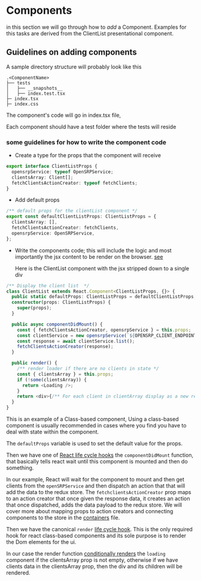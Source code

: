# Components

in this section we will go through how to _add_ a Component. Examples for this tasks are derived from the ClientList presentational component.

## Guidelines on adding components

A sample directory structure will probably look like this

```
.<ComponentName>
├── tests
│   ├── __snapshots__
│   ├── index.test.tsx
├─ index.tsx
├─ index.css
```

The component's code will go in index.tsx file,

Each component should have a test folder where the tests will reside

### some guidelines for how to write the component code

- Create a type for the props that the component will receive

```typescript
export interface ClientListProps {
  opensrpService: typeof OpenSRPService;
  clientsArray: Client[];
  fetchClientsActionCreator: typeof fetchClients;
}
```

- Add default props

```typescript
/** default props for the clientList component */
export const defaultClientListProps: ClientListProps = {
  clientsArray: [],
  fetchClientsActionCreator: fetchClients,
  opensrpService: OpenSRPService,
};
```

- Write the components code; this will include the logic and most importantly the jsx content to be render on the browser.
  [see](https://dev.to/iam_timsmith/react-how-to-create-a-component-2ho9)

  Here is the ClientList component with the jsx stripped down to a single div

```typescript
/** Display the client list  */
class ClientList extends React.Component<ClientListProps, {}> {
  public static defaultProps: ClientListProps = defaultClientListProps;
  constructor(props: ClientListProps) {
    super(props);
  }

  public async componentDidMount() {
    const { fetchClientsActionCreator, opensrpService } = this.props;
    const clientService = new opensrpService(`${OPENSRP_CLIENT_ENDPOINT}`);
    const response = await clientService.list();
    fetchClientsActionCreator(response);
  }

  public render() {
    /** render loader if there are no clients in state */
    const { clientsArray } = this.props;
    if (!some(clientsArray)) {
      return <Loading />;
    }
    return <div>{/** For each client in clientArray display as a new record in a table */}</div>;
  }
}
```

This is an example of a Class-based component, Using a class-based component is usually recommended in cases where you find you have to deal with state within the component.

The `defaultProps` variable is used to set the default value for the props.

Then we have one of [React life cycle hooks](https://programmingwithmosh.com/javascript/react-lifecycle-methods/) the `componentDidMount` function, that basically tells react wait until this component is mounted and then do something.

In our example, React will wait for the component to mount and then get clients from the `openSRPService` and then dispatch an action that that will add the data to the redux store. The `fetchclientsActionCreator` prop maps to an action creator that once given the response data, it creates an action that once dispatched, adds the data payload to the redux store. We will cover more about mapping props to action creators and connecting components to the store in the [containers](containers.md) file.

Then we have the canonical `render` [life cycle hook](https://programmingwithmosh.com/javascript/react-lifecycle-methods/). This is the only required hook for react class-based components and its sole purpose is to render the Dom elements for the ui.

In our case the render function [conditionally renders](https://reactjs.org/docs/conditional-rendering.html) the `loading` component if the clientsArray prop is not empty, otherwise if we have clients data in the clientsArray prop, then the div and its children will be rendered.
